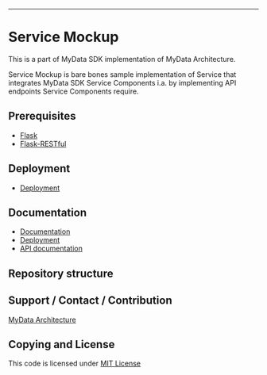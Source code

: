 
---

# Service Mockup
This is a part of MyData SDK implementation of MyData Architecture.

Service Mockup is bare bones sample implementation of Service that integrates 
MyData SDK Service Components i.a. by implementing API endpoints Service Components require.

## Prerequisites
- [Flask](http://flask.pocoo.org/)
- [Flask-RESTful](http://flask-restful.readthedocs.io)


## Deployment

- [ Deployment ](doc/deployment.md)

## Documentation
- [ Documentation ](doc/)
- [ Deployment ](doc/deployment.md)
- [ API documentation ](doc/api/)

## Repository structure

## Support / Contact / Contribution
[MyData Architecture](https://github.com/HIIT/mydata-stack)

## Copying and License
This code is licensed under [MIT License](LICENSE)
